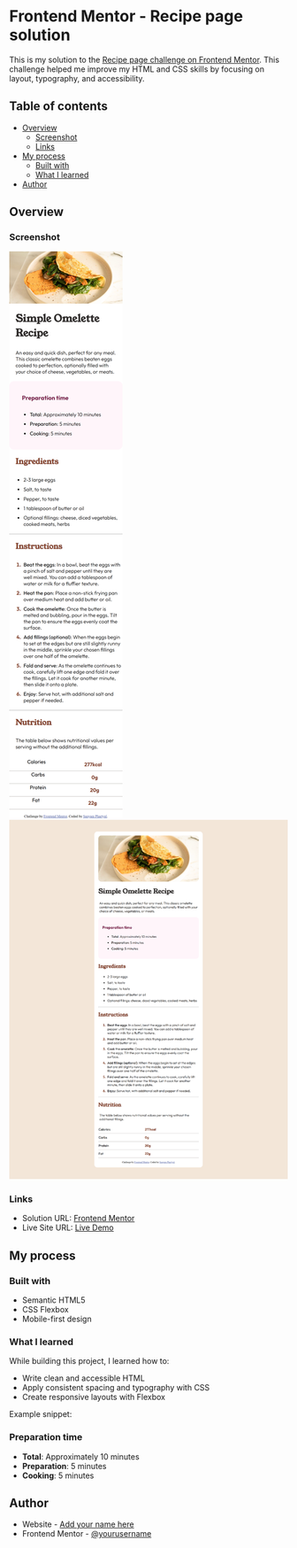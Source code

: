 # Frontend Mentor - Recipe page solution

This is my solution to the [Recipe page challenge on Frontend Mentor](https://www.frontendmentor.io/challenges/recipe-page-KiTsR8QQKm). This challenge helped me improve my HTML and CSS skills by focusing on layout, typography, and accessibility.

## Table of contents

- [Overview](#overview)
  - [Screenshot](#screenshot)
  - [Links](#links)
- [My process](#my-process)
  - [Built with](#built-with)
  - [What I learned](#what-i-learned)
- [Author](#author)

## Overview

### Screenshot

![Recipe Page Screenshot on mobile display](./assets/images/mobile_screenshot.png)
![Recipe Page Screenshot on desktop display](./assets/images/desktop_screenshot.png)

### Links

- Solution URL: [Frontend Mentor](https://www.frontendmentor.io/solutions/responsive-landing-page-using-html-and-css-tLlbfj9W_x)
- Live Site URL: [Live Demo]( https://sanyam2511.github.io/frontend-mentor-recipe-page/)

## My process

### Built with

- Semantic HTML5
- CSS Flexbox
- Mobile-first design

### What I learned

While building this project, I learned how to:
- Write clean and accessible HTML
- Apply consistent spacing and typography with CSS
- Create responsive layouts with Flexbox

Example snippet:

 <div class="prep"><h3>Preparation time</h3>
    <ul>
  <li><b>Total</b>: Approximately 10 minutes</li>
  <li><b>Preparation</b>: 5 minutes</li>
  <li><b>Cooking</b>: 5 minutes</li>
   </ul>
  </div>


## Author

- Website - [Add your name here](https://sanyam2511.github.io/portfolio/)
- Frontend Mentor - [@yourusername](https://www.frontendmentor.io/profile/Sanyam2511)

